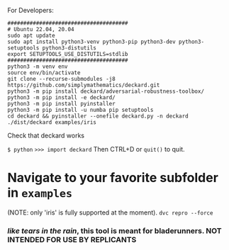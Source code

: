
For Developers:
```
######################################
# Ubuntu 22.04, 20.04
sudo apt update
sudo apt install python3-venv python3-pip python3-dev python3-setuptools python3-distutils
export SETUPTOOLS_USE_DISTUTILS=stdlib
######################################
python3 -m venv env
source env/bin/activate
git clone --recurse-submodules -j8 https://github.com/simplymathematics/deckard.git
python3 -m pip install deckard/adversarial-robustness-toolbox/
python3 -m pip install -e deckard/
python3 -m pip install pyinstaller
python3 -m pip install -u numba pip setuptools
cd deckard && pyinstaller --onefile deckard.py -n deckard
./dist/deckard examples/iris
```

Check that deckard works

```$ python```
```>>> import deckard```
Then CTRL+D or `quit()` to quit.
# Navigate to your favorite subfolder in `examples`
(NOTE: only 'iris' is fully supported at the moment).
```dvc repro --force```
### _like tears in the rain_, this tool is meant for bladerunners. NOT INTENDED FOR USE BY REPLICANTS
